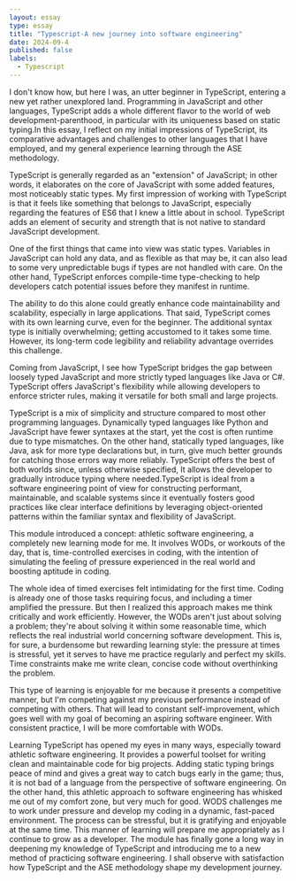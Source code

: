 ```yaml
---
layout: essay
type: essay
title: "Typescript-A new journey into software engineering"
date: 2024-09-4
published: false
labels:
  - Typescript
---
```


I don't know how, but here I was, an utter beginner in TypeScript, entering a new yet rather unexplored land. Programming in JavaScript and other languages, TypeScript adds a whole different flavor to the world of web development-parenthood, in particular with its uniqueness based on static typing.In this essay, I reflect on my initial impressions of TypeScript, its comparative advantages and challenges to other languages that I have employed, and my general experience learning through the ASE methodology.

TypeScript is generally regarded as an "extension" of JavaScript; in other words, it elaborates on the core of JavaScript with some added features, most noticeably static types. My first impression of working with TypeScript is that it feels like something that belongs to JavaScript, especially regarding the features of ES6 that I knew a little about in school. TypeScript adds an element of security and strength that is not native to standard JavaScript development.

One of the first things that came into view was static types. Variables in JavaScript can hold any data, and as flexible as that may be, it can also lead to some very unpredictable bugs if types are not handled with care. On the other hand, TypeScript enforces compile-time type-checking to help developers catch potential issues before they manifest in runtime.

The ability to do this alone could greatly enhance code maintainability and scalability, especially in large applications. That said, TypeScript comes with its own learning curve, even for the beginner. The additional syntax type is initially overwhelming; getting accustomed to it takes some time. However, its long-term code legibility and reliability advantage overrides this challenge.

Coming from JavaScript, I see how TypeScript bridges the gap between loosely typed JavaScript and more strictly typed languages like Java or C#. TypeScript offers JavaScript's flexibility while allowing developers to enforce stricter rules, making it versatile for both small and large projects.

TypeScript is a mix of simplicity and structure compared to most other programming languages. Dynamically typed languages like Python and JavaScript have fewer syntaxes at the start, yet the cost is often runtime due to type mismatches. On the other hand, statically typed languages, like Java, ask for more type declarations but, in turn, give much better grounds for catching those errors way more reliably. TypeScript offers the best of both worlds since, unless otherwise specified, It allows the developer to gradually introduce typing where needed.TypeScript is ideal from a software engineering point of view for constructing performant, maintainable, and scalable systems since it eventually fosters good practices like clear interface definitions by leveraging object-oriented patterns within the familiar syntax and flexibility of JavaScript.

This module introduced a concept: athletic software engineering, a completely new learning mode for me. It involves WODs, or workouts of the day, that is, time-controlled exercises in coding, with the intention of simulating the feeling of pressure experienced in the real world and boosting aptitude in coding.

The whole idea of timed exercises felt intimidating for the first time. Coding is already one of those tasks requiring focus, and including a timer amplified the pressure. But then I realized this approach makes me think critically and work efficiently. However, the WODs aren't just about solving a problem; they're about solving it within some reasonable time, which reflects the real industrial world concerning software development. This is, for sure, a burdensome but rewarding learning style: the pressure at times is stressful, yet it serves to have me practice regularly and perfect my skills. Time constraints make me write clean, concise code without overthinking the problem. 

This type of learning is enjoyable for me because it presents a competitive manner, but I'm competing against my previous performance instead of competing with others. That will lead to constant self-improvement, which goes well with my goal of becoming an aspiring software engineer. With consistent practice, I will be more comfortable with WODs. 

Learning TypeScript has opened my eyes in many ways, especially toward athletic software engineering. It provides a powerful toolset for writing clean and maintainable code for big projects. Adding static typing brings peace of mind and gives a great way to catch bugs early in the game; thus, it is not bad of a language from the perspective of software engineering. On the other hand, this athletic approach to software engineering has whisked me out of my comfort zone, but very much for good. WODS challenges me to work under pressure and develop my coding in a dynamic, fast-paced environment. The process can be stressful, but it is gratifying and enjoyable at the same time. This manner of learning will prepare me appropriately as I continue to grow as a developer. The module has finally gone a long way in deepening my knowledge of TypeScript and introducing me to a new method of practicing software engineering. I shall observe with satisfaction how TypeScript and the ASE methodology shape my development journey.
